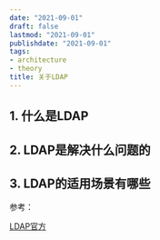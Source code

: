 ```yaml
---
date: "2021-09-01"
draft: false
lastmod: "2021-09-01"
publishdate: "2021-09-01"
tags:
- architecture
- theory
title: 关于LDAP
---
```


## 1. 什么是LDAP



## 2. LDAP是解决什么问题的



## 3. LDAP的适用场景有哪些



参考：

[LDAP官方](https://ldap.com/)


